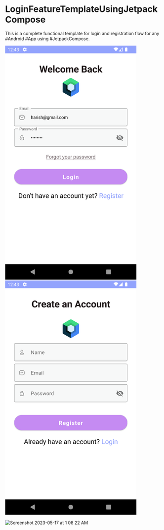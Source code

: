 # LoginFeatureTemplateUsingJetpackCompose


This is a complete functional template for login and registration flow for any #Android #App using #JetpackCompose.


<img src="pics/Screenshot_20230517_004328.png" width="425"/> <img src="pics/Screenshot_20230517_004402.png" width="425"/> 


<img width="1440" alt="Screenshot 2023-05-17 at 1 08 22 AM" src="https://github.com/droid-app-dev/JetpackComposeLoginDemo/assets/41099218/a6fc8843-517d-4742-84d3-8d49a6e00203">




